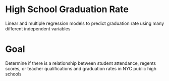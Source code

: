# High School Graduation Rate

Linear and multiple regression models to predict graduation rate using many different independent variables

# Goal
Determine if there is a relationship between student attendance, regents scores, or teacher qualifications and graduation rates in NYC public high schools

